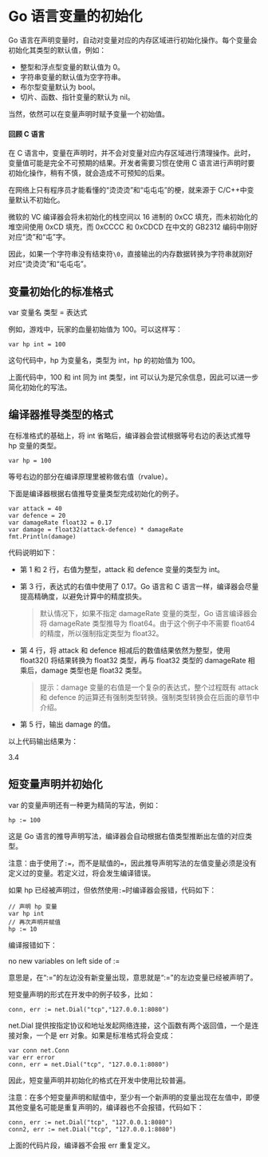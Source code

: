 # Go 语言变量的初始化

Go 语言在声明变量时，自动对变量对应的内存区域进行初始化操作。每个变量会初始化其类型的默认值，例如：

*   整型和浮点型变量的默认值为 0。
*   字符串变量的默认值为空字符串。
*   布尔型变量默认为 bool。
*   切片、函数、指针变量的默认为 nil。

当然，依然可以在变量声明时赋予变量一个初始值。

#### 回顾 C 语言

在 C 语言中，变量在声明时，并不会对变量对应内存区域进行清理操作。此时，变量值可能是完全不可预期的结果。开发者需要习惯在使用 C 语言进行声明时要初始化操作，稍有不慎，就会造成不可预知的后果。

在网络上只有程序员才能看懂的“烫烫烫”和“屯屯屯”的梗，就来源于 C/C++中变量默认不初始化。

微软的 VC 编译器会将未初始化的栈空间以 16 进制的 0xCC 填充，而未初始化的堆空间使用 0xCD 填充，而 0xCCCC 和 0xCDCD 在中文的 GB2312 编码中刚好对应“烫”和“屯”字。

因此，如果一个字符串没有结束符`\0`，直接输出的内存数据转换为字符串就刚好对应“烫烫烫”和“屯屯屯”。

## 变量初始化的标准格式

var 变量名 类型 = 表达式

例如，游戏中，玩家的血量初始值为 100。可以这样写：

```
var hp int = 100
```

这句代码中，hp 为变量名，类型为 int，hp 的初始值为 100。

上面代码中，100 和 int 同为 int 类型，int 可以认为是冗余信息，因此可以进一步简化初始化的写法。

## 编译器推导类型的格式

在标准格式的基础上，将 int 省略后，编译器会尝试根据等号右边的表达式推导 hp 变量的类型。

```
var hp = 100
```

等号右边的部分在编译原理里被称做右值（rvalue）。

下面是编译器根据右值推导变量类型完成初始化的例子。

```
var attack = 40
var defence = 20
var damageRate float32 = 0.17
var damage = float32(attack-defence) * damageRate
fmt.Println(damage)
```

代码说明如下：

*   第 1 和 2 行，右值为整型，attack 和 defence 变量的类型为 int。
*   第 3 行，表达式的右值中使用了 0.17。Go 语言和 C 语言一样，编译器会尽量提高精确度，以避免计算中的精度损失。

    > 默认情况下，如果不指定 damageRate 变量的类型，Go 语言编译器会将 damageRate 类型推导为 float64。由于这个例子中不需要 float64 的精度，所以强制指定类型为 float32。

*   第 4 行，将 attack 和 defence 相减后的数值结果依然为整型，使用 float32() 将结果转换为 float32 类型，再与 float32 类型的 damageRate 相乘后，damage 类型也是 float32 类型。

    > 提示：damage 变量的右值是一个复杂的表达式，整个过程既有 attack 和 defence 的运算还有强制类型转换。强制类型转换会在后面的章节中介绍。

*   第 5 行，输出 damage 的值。

以上代码输出结果为：

3.4

## 短变量声明并初始化

var 的变量声明还有一种更为精简的写法，例如：

```
hp := 100
```

这是 Go 语言的推导声明写法，编译器会自动根据右值类型推断出左值的对应类型。

注意：由于使用了`:=`，而不是赋值的`=`，因此推导声明写法的左值变量必须是没有定义过的变量。若定义过，将会发生编译错误。

如果 hp 已经被声明过，但依然使用`:=`时编译器会报错，代码如下：

```
// 声明 hp 变量
var hp int
// 再次声明并赋值
hp := 10
```

编译报错如下：

no new variables on left side of :=

意思是，在“:=”的左边没有新变量出现，意思就是“:=”的左边变量已经被声明了。

短变量声明的形式在开发中的例子较多，比如：

```
conn, err := net.Dial("tcp","127.0.0.1:8080")
```

net.Dial 提供按指定协议和地址发起网络连接，这个函数有两个返回值，一个是连接对象，一个是 err 对象。如果是标准格式将会变成：

```
var conn net.Conn
var err error
conn, err = net.Dial("tcp", "127.0.0.1:8080")
```

因此，短变量声明并初始化的格式在开发中使用比较普遍。

注意：在多个短变量声明和赋值中，至少有一个新声明的变量出现在左值中，即便其他变量名可能是重复声明的，编译器也不会报错，代码如下：

```
conn, err := net.Dial("tcp", "127.0.0.1:8080")
conn2, err := net.Dial("tcp", "127.0.0.1:8080")
```

上面的代码片段，编译器不会报 err 重复定义。